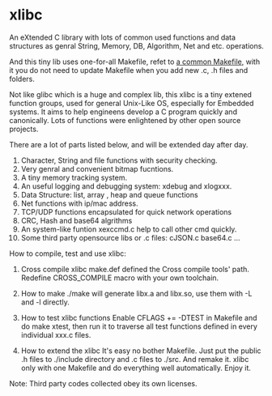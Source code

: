 # xlibc

An eXtended C library with lots of common used functions and data structures
as genral String, Memory, DB, Algorithm, Net and etc. operations.

And this tiny lib uses one-for-all Makefile, refet to [a common Makefile](http://blog.chinaunix.net/uid-20608849-id-360294.html),
with it you do not need to update Makefile when you add new .c, .h files and folders.

Not like glibc which is a huge and complex lib, this xlibc is a tiny extened
function groups, used for general Unix-Like OS, especially for Embedded systems. 
It aims to help engineens develop a C program quickly and canonically. Lots of 
functions were enlightened by other open source projects.

There are a lot of parts listed below, and will be extended day after day.

1. Character, String  and file functions with security checking.
2. Very genral and convenient bitmap fucntions.
3. A tiny memory tracking system. 
4. An useful logging and debugging system: xdebug and xlogxxx.
5. Data Structure: list, array , heap and queue functions 
6. Net functions with ip/mac address. 
7. TCP/UDP functions encapsulated for quick network operations 
8. CRC, Hash and base64 algrithms 
9. An system-like funtion xexccmd.c help to call other cmd quickly.
10. Some third party opensource libs or .c files: cJSON.c base64.c 
  ...

How to compile, test and use xlibc:

1. Cross compile xlibc 
make.def defined the Cross compile tools' path. Redefine CROSS_COMPILE 
macro with your own toolchain.

2. How to make 
./make will generate libx.a and libx.so, use them with -L and -l directly.

3. How to test xlibc functions 
Enable CFLAGS  += -DTEST in Makefile and do make xtest, then run it to 
traverse all test functions defined in every individual xxx.c files.

4. How to extend the xlibc 
It's easy no bother Makefile. Just put the public .h files to ./include 
directory and .c files to ./src. And remake it. xlibc only with one 
Makefile and do everything well automatically. Enjoy it.

Note: Third party codes collected obey its own licenses.

